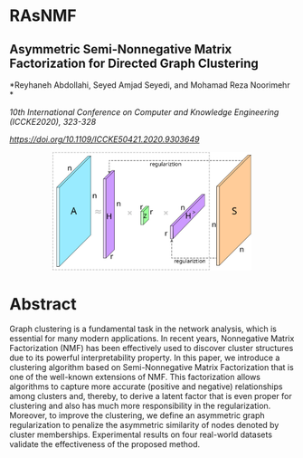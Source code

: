 # RAsNMF

  ## Asymmetric Semi-Nonnegative Matrix Factorization for Directed Graph Clustering
  
  *Reyhaneh Abdollahi, Seyed Amjad Seyedi, and Mohamad Reza Noorimehr *
  
  *10th International Conference on Computer and Knowledge Engineering (ICCKE2020), 323-328*
  
  *https://doi.org/10.1109/ICCKE50421.2020.9303649*

<p align=center><img src="diag.svg" width="70%" height="70%"></p>

  # Abstract

Graph clustering is a fundamental task in the network analysis, which is essential for many modern applications. In recent years, Nonnegative Matrix Factorization (NMF) has been effectively used to discover cluster structures due to its powerful interpretability property. In this paper, we introduce a clustering algorithm based on Semi-Nonnegative Matrix Factorization that is one of the well-known extensions of NMF. This factorization allows algorithms to capture more accurate (positive and negative) relationships among clusters and, thereby, to derive a latent factor that is even proper for clustering and also has much more responsibility in the regularization. Moreover, to improve the clustering, we define an asymmetric graph regularization to penalize the asymmetric similarity of nodes denoted by cluster memberships. Experimental results on four real-world datasets validate the effectiveness of the proposed method.
